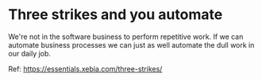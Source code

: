 # Three strikes and you automate

We're not in the software business to perform repetitive work. If we can automate business processes we can just as well automate the dull work in our daily job.

Ref: https://essentials.xebia.com/three-strikes/
